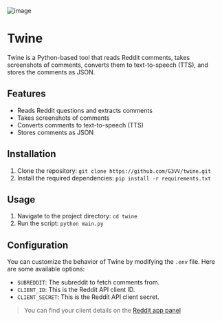 ![image](https://github.com/G3VV/Twine/assets/46306494/e24dbd8f-ba34-494a-b723-26fe92c8bccd)

# Twine

Twine is a Python-based tool that reads Reddit comments, takes screenshots of comments, converts them to text-to-speech (TTS), and stores the comments as JSON.

## Features

- Reads Reddit questions and extracts comments
- Takes screenshots of comments
- Converts comments to text-to-speech (TTS)
- Stores comments as JSON

## Installation

1. Clone the repository: `git clone https://github.com/G3VV/twine.git`
2. Install the required dependencies: `pip install -r requirements.txt`

## Usage

1. Navigate to the project directory: `cd twine`
2. Run the script: `python main.py`

## Configuration

You can customize the behavior of Twine by modifying the `.env` file. Here are some available options:

- `SUBREDDIT`: The subreddit to fetch comments from.
- `CLIENT_ID`: This is the Reddit API client ID.
- `CLIENT_SECRET`: This is the Reddit API client secret.

> You can find your client details on the [Reddit app panel](https://reddit.com/prefs/apps)
